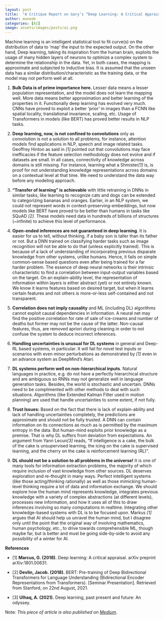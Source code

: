 ```yaml
---
layout: post
title:  "A Critique Report on Gary’s “Deep Learning: A Critical Appraisal”"
author: muneeb
categories: [AI]
image: assets/images/posts/ai.png
---
```

Machine learning is an intelligent statistical tool to fit curve(s) on the distribution of data to ‘map’ the input to the expected output. On the other hand, Deep learning, taking its inspiration from the human brain, exploits the usage of many hidden layers of neurons to optimize a complex system to determine the relationship in the data. Yet, in both cases, the mapping is approximate and subjected to inductive bias. It is assumed that the unseen data has a similar distribution/characteristic as the training data, or the model may not perform well at all.
1. **Bulk Data is of prime importance here.** Lesser data means a lesser population representation, and the model does not learn the mapping well. More data means better approximation and better learning of the properties in it. Functionally deep learning has evolved very much. CNNs have proved to exploit a better ‘prior’ in images than a FCNN like spatial locality, translational invariance, scaling, etc. Usage of Transformers in models (like BERT) has proved better results in NLP tasks.

2. **Deep learning, now, is not confined to convolutions** only as convolution is not a solution to all problems, for instance, attention models find applications in NLP, speech and image related tasks. Geoffrey Hinton as said in <cite>[1]</cite> pointed out that convolutions may face inefficacies if the feature selection methodology does not evolve and if datasets are small. In all cases, connectivity of knowledge across domains is still missing. For instance, learning what a Shmister<cite>[1]</cite> is, is proof for not understanding knowledge representations across domains on a contextual level at that time. We need to understand the data way before any modeling approach.

3. **“Transfer of learning” is achievable** with little retraining in DNNs in similar tasks, like learning to recognize cats and dogs can be extended to categorizing bananas and oranges. Earlier, in an NLP system, we could not represent words in context-preserving-embeddings, but now models like BERT have proved to be better than humans in tasks like SQuAD <cite>[2]</cite>. These models need data in hundreds of billions of structures (~infinite) to achieve this level of performance.

4. **Open-ended inferences are not guaranteed in deep learning**. It is easier for us to tell, without thinking, if a baby son is taller than its father or not. But a DNN trained on classifying harder tasks such as image recognition will not be able to do that (unless explicitly trained). This is because of a lack of understanding of incorporating previous disparate knowledge from other systems, unlike humans. Hence, it fails on simple common-sense based questions even after being trained for a far harder problem. The essence of deep neural networks is their intrinsic characteristic to find a correlation between input-output variables based on the target. On an explain-ability level, the representation of information within layers is either abstract (yet) or not entirely known. We know it learns features based on desired target, but when it learns certain features and not others is more-or-less self-contained and not transparent.

5. **Correlation does not imply causality** and ML (including DL) algorithms cannot exploit causal dependencies in information. A neural net may find the positive correlation for rate of sale of ice-creams and number of deaths but former may not be the cause of the latter. Non-causal features, thus, are removed apriori during cleaning in order to not confuse the system to deduce incorrect inferences.

6. **Handling uncertainties is unusual for DL systems** in general and Deep-RL based systems, in particular. It will fail for novel test inputs or scenarios with even minor perturbations as demonstrated by <cite>[1]</cite> even in an advance system as DeepMind’s Atari.

7. **DL systems perform well on non-hierarchical inputs**. Natural languages in practice, e.g. do not have a perfectly hierarchical structure and are ambiguous so RNNs may not generalize well in language generation tasks. Besides, the world is stochastic and uncertain. DNNs need to be complimented with other methods to deal with such situations. Algorithms (like Extended Kalman Filter used in motion planning) are used that handle uncertainties to some extent, if not fully.

8. **Trust Issues:** Based on the fact that there is lack of explain-ability and lack of handling uncertainties completely, the predictions are approximate and should not be fully trusted. A DNN can contain information on its connections as much as is permitted by the maximum entropy in the data. But human-mind exploits prior knowledge as a premise. That is why DL suffers from deviation from expectations. An argument from Yann Lecun<cite>[3]</cite> reads, “If intelligence is a cake, the bulk of the cake is unsupervised learning, the icing on the cake is supervised learning, and the cherry on the cake is reinforcement learning (RL)”.

9. **DL should not be a solution to all problems in the universe!** It is one of many tools for information extraction problems, the majority of which require inclusion of vast knowledge from other sources. DL deserves exploration and re-thought in many ways. Perfect intelligent systems (like those acting/thinking rationally) as well as those mimicking human-level thinking require a lot of data and information exchange. We should explore how the human mind represents knowledge, integrates previous knowledge with a variety of complex abstractions (at different levels), processes new information, and how it uses all of this to draw inferences involving so many computations in realtime. Integrating other knowledge-based systems with DL is to be focused upon. Markus <cite>[1]</cite> argues that AI should help us unravel the human mind, but I disagree only until the point that the original way of involving mathematics, human psychology, etc., to drive towards comprehensible ML, though maybe far, but is better and must be going side-by-side to avoid any possibility of a winter for AI.

**References**

- [1] **Marcus, G. (2018).** Deep learning: A critical appraisal. arXiv preprint arXiv:1801.00631.
- [2] **Devlin, Jacob. (2018).** BERT: Pre-training of Deep Bidirectional Transformers for Language Understanding (Bidirectional Encoder Representations from Transformers). [Seminar Presentation]. Retrieved from Stanford, on 22nd August, 2021.

- [3] **Ulhaq, A. (2021).** Deep learning, past present and future: An odyssey.



Note: *This piece of article is also published on [Medium](https://medium.com/@muneebpandith/a-critique-report-on-garys-deep-learning-a-critical-appraisal-56b08220e8b5)*.

